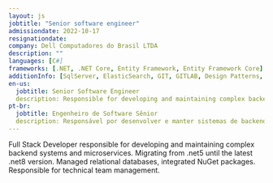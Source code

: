 ```yaml
---
layout: js
jobtitle: "Senior software engineer"
admissiondate: 2022-10-17
resignationdate:
company: Dell Computadores do Brasil LTDA
description: ""
languages: [C#]
frameworks: [.NET, .NET Core, Entity Framework, Entity Framework Core]
additionInfo: [SqlServer, ElasticSearch, GIT, GITLAB, Design Patterns, Threads, Oracle, unit testing]
en-us:
  jobtitle: Senior Software Engineer
  description: Responsible for developing and maintaining complex backend systems. Using mainly .NET for backend development. Managed SQL and NoSQL databases, NuGet packages creation.
pt-br:
  jobtitle: Engenheiro de Software Sênior
  description: Responsável por desenvolver e manter sistemas de backend complexos, utilizando .NET para desenvolvimento de backend. Bancos de dados SQL e NoSQL, criação de pacotes NuGet.
---
```


Full Stack Developer responsible for developing and maintaining complex backend systems and microservices. Migrating from .net5 until the latest .net8 version. Managed relational databases, integrated NuGet packages. Responsible for technical team management.
